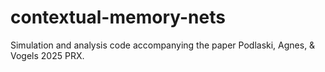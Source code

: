 # contextual-memory-nets
Simulation and analysis code accompanying the paper Podlaski, Agnes, &amp; Vogels 2025 PRX.

